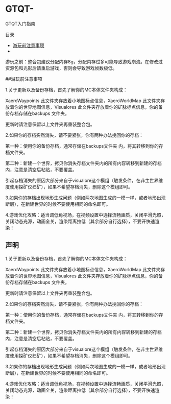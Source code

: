 # GTQT-
GTQT入门指南

目录

* [游玩前注意事项](#游玩前注意事项)
* 
游玩之前：整合包建议分配内存8g，分配内存过多可能导致游戏崩溃。在修改过资源包和光影后请重启游戏，否则会导致游戏帧数极低。

##游玩前注意事项

1.关于更新以及备份存档，首先了解你的MC本体文件夹构成：

XaeroWaypoints 此文件夹存放着小地图标点信息，XaeroWorldMap 此文件夹存放着你的世界地图信息，Visualores 此文件夹存放着你的矿脉标点信息，你的备份存档存储在backups 文件夹。

更新时请注意保留以上文件夹再重装整合包。

2.如果你的存档突然消失，请不要紧张，你有两种办法挽回你的存档：

第一种：使用你的备份存档，通常存储在backups文件夹 内，将其转移到你的存档文件夹。

第二种：新建一个世界，拷贝你消失存档文件夹内的所有内容转移到新建的存档内，注意是清空后粘贴，不要覆盖。

引起存档消失的原因大部分来自于visualore这个模组（触发条件，在非主世界维度使用探矿仪扫矿），如果不希望存档消失，删除这个模组即可。

3.如果你的存档出现地形生成问题（例如两次地图生成的一模一样，或者地形出现断层），在新建世界的时候不要使用相同的命名即可。

4.游戏优化攻略：适当调低角视场，在视频设置中选择流畅画质，关闭平滑光照，关闭动态光源，动画全关，渲染距离拉低（其余部分自行选择），不要开快速渲染！



















## 声明
1.关于更新以及备份存档，首先了解你的MC本体文件夹构成：

XaeroWaypoints 此文件夹存放着小地图标点信息，XaeroWorldMap 此文件夹存放着你的世界地图信息，Visualores 此文件夹存放着你的矿脉标点信息，你的备份存档存储在backups 文件夹。

更新时请注意保留以上文件夹再重装整合包。

2.如果你的存档突然消失，请不要紧张，你有两种办法挽回你的存档：

第一种：使用你的备份存档，通常存储在backups文件夹 内，将其转移到你的存档文件夹。

第二种：新建一个世界，拷贝你消失存档文件夹内的所有内容转移到新建的存档内，注意是清空后粘贴，不要覆盖。

引起存档消失的原因大部分来自于visualore这个模组（触发条件，在非主世界维度使用探矿仪扫矿），如果不希望存档消失，删除这个模组即可。

3.如果你的存档出现地形生成问题（例如两次地图生成的一模一样，或者地形出现断层），在新建世界的时候不要使用相同的命名即可。

4.游戏优化攻略：适当调低角视场，在视频设置中选择流畅画质，关闭平滑光照，关闭动态光源，动画全关，渲染距离拉低（其余部分自行选择），不要开快速渲染！
